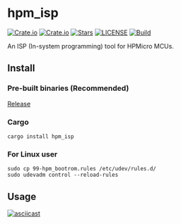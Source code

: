 # hpm_isp

[![Crate.io](https://img.shields.io/crates/v/hpm_isp)](https://crates.io/crates/hpm_isp)
[![Crate.io](https://img.shields.io/crates/d/hpm_isp)](https://crates.io/crates/hpm_isp)
[![Stars](https://img.shields.io/github/stars/tfx2001/hpm_isp)](https://github.com/tfx2001/hpm_isp)
[![LICENSE](https://img.shields.io/github/license/tfx2001/hpm_isp)](https://github.com/tfx2001/hpm_isp/blob/main/LICENSE)
[![Build](https://img.shields.io/github/workflow/status/tfx2001/hpm_isp/Build)](https://github.com/tfx2001/hpm_isp/actions/workflows/build.yml)

An ISP (In-system programming) tool for HPMicro MCUs.

## Install

### Pre-built binaries (Recommended)

[Release](https://github.com/tfx2001/hpm_isp/releases/latest)

### Cargo

```shell
cargo install hpm_isp
```

### For Linux user

```shell
sudo cp 99-hpm_bootrom.rules /etc/udev/rules.d/
sudo udevadm control --reload-rules
```

## Usage

[![asciicast](https://asciinema.org/a/489666.svg)](https://asciinema.org/a/489666)
